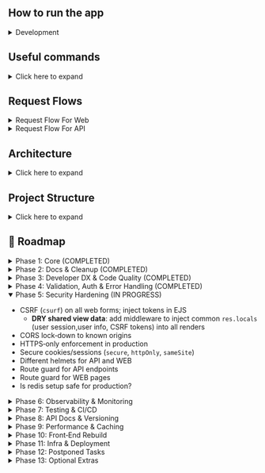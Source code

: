 ## How to run the app

<details>
<summary>Development</summary>

- cp .env.example .env.dev
  - fill .env.dev
- Make sure docker is open in the background
- npm run dev:docker
</details>

## Useful commands

<details>
<summary>Click here to expand</summary>

- docker-compose --env-file .env.dev -f docker-compose.dev.yaml down -v # Stop and remove containers, volumes
- docker image prune -af # Remove all unused images
- docker volume prune -f # Clean up unused volumes
</details>

## Request Flows

<details>
<summary>Request Flow For Web</summary>

- Browser (GET /web-route)
- ↓
- Route → Controller
- ↓
- Service → Repository
- ↓
- PostgreSQL
- ↓
- Controller returns rendered HTML view
</details>

<details>
<summary>Request Flow For API</summary>

- Browser (POST /api-endpoint)
- ↓
- API Route → Controller
- ↓
- Service → Repository
- ↓
- PostgreSQL
- ↓
- Returns JSON response
</details>

## Architecture

<details>
<summary>Click here to expand</summary>

This project follows a clean, layered design. Each layer has **allowed** activities and clear **limits** to keep code maintainable and decoupled.

---

### 1. Framework / Driver

- **Allowed**
  - ✅ Creating and configuring the Express app (`src/index.ts`)
  - ✅ Registering global middleware (CORS, body-parser, etc.)
  - ✅ Mounting top-level routes (`src/routes/*.ts`)
- **Limits**
  - ❌ No business logic
  - ❌ No request parsing/validation beyond global parsers
  - ❌ No direct data access

---

### 2. Interface-Adapter

#### A) Validation Middleware (`src/middlewares/validation.middleware.ts`)

- **Allowed**
  - ✅ Parsing, coercing and stripping HTTP payloads via Zod schemas
  - ✅ Rejecting invalid requests with uniform 4xx responses
  - ✅ Attaching cleaned data to `req` for downstream handlers
- **Limits**
  - ❌ No domain/business rules
  - ❌ No database or external API calls

#### B) Controllers (`src/controllers/*.ts`)

- **Allowed**
  - ✅ Receiving a _validated_ `req` (typed by Zod)
  - ✅ Calling **services** with plain payloads
  - ✅ Formatting and sending HTTP responses (status codes, JSON)
  - ✅ Delegating errors to a global error handler via `next(err)`
- **Limits**
  - ❌ No low-level validation or parsing
  - ❌ No direct repository / ORM usage
  - ❌ No Zod schema definitions

---

### 3. Application-Logic (Services) (`src/services/*.ts`)

- **Allowed**
  - ✅ Implementing core use-cases (e.g. `loginUser`, `createOrder`)
  - ✅ Enforcing business invariants and orchestration of domain rules
  - ✅ Calling repositories to fetch or persist data
  - ✅ Throwing domain-level errors (e.g. `UnauthorizedError`)
- **Limits**
  - ❌ No Express `Request`/`Response` or middleware concerns
  - ❌ No raw HTTP parsing or Zod validation
  - ❌ No framework-specific code

---

### 4. Domain / Model (Schemas & Types) (`src/schemas/*.schema.ts`)

- **Allowed**
  - ✅ Defining Zod schemas for inputs and entities (e.g. `LoginPayload`)
  - ✅ Exporting plain TypeScript types via `z.infer<>`
  - ✅ Shared domain constants or enums
- **Limits**
  - ❌ No Express or HTTP imports
  - ❌ No service/business logic
  - ❌ No data-access code

---

### 5. Infrastructure (Repositories & Adapters) (`src/repositories/*.ts`)

- **Allowed**
  - ✅ Performing data access (database queries, ORM calls)
  - ✅ Calling external APIs or cache layers
  - ✅ Mapping raw data into domain entities
- **Limits**
  - ❌ No business rules or orchestration
  - ❌ No HTTP handling or validation

---

#### Why this matters

- 🔄 **One-way dependencies**:  
  Framework → Interface-Adapter → Application-Logic → Domain → Infrastructure
- ✅ **Separation of concerns**:  
  Validation, business rules, data access and HTTP wiring each live in their own layer
- ⚙️ **Testability**:  
  Services test with pure types, controllers test with validated requests, infrastructure tests with stubs
- 🔄 **Reusability**:  
  Domain schemas & services can be reused in CLI tools, GraphQL APIs, or other adapters

</details>

## Project Structure

<details>
<summary>Click here to expand</summary>

- .gitignore
- .dockerignore
- .eslint.config.mjs
- .prettierrc
- commitlint.config.js
- docker-compose.dev.yaml
- docker-compose.prod.yaml
- Dockerfile.dev
- Dockerfile.prod
- .env.example
- package.json
- package-lock.json
- tsconfig.json
- README.md
- .husky/
  - pre-commit
  - commit-msg
- prisma/
  - schema.prisma
- src/
  - index.ts
  - config/
    - env.ts
    - db.ts
  - controllers/
    - api/
      - auth.controller.ts
    - web/
      - page.controller.ts
  - public/
    - css/
      - login.css
      - reset.css
  - middlewares/
    - auth.middleware.ts
    - error-handler.middleware.ts
    - rate-limiter.middleware.ts
  - repositories/
    - user.repository.ts
  - routes/
    - api/
      - auth.routes.ts
    - web/
      - page.routes.ts
  - services/
    - auth.services.ts
  - utils/
    - async-handler.ts
    - errors.ts
  - views/
    - admin.ejs
    - home.ejs
    - login.ejs
    - partials/
      - footer.ejs
      - header.ejs
      </details>

## 🚀 Roadmap

<details>
<summary>Phase 1: Core (COMPLETED)</summary>

- **Public GitHub repo**  
  – Comprehensive `README.md` with run/build instructions, `.env.example`, visible TODO/Roadmap.
- **TypeScript + Node.js + Express**  
  – ES‑module setup, `tsconfig.json`, dev/build/npm scripts (`dev`, `build`, `start`, `dev:docker`).
- **Clean, Layered Architecture**  
  – `/src/routes → controllers → services → repositories → Prisma client`  
  – Shared **utils** (`asyncHandler`, custom errors), centralized **config** loader.
- **Prisma ORM**  
  – Type‑safe models, migrations, singleton client.
- **Hybrid Web + API**  
  – EJS‑templated pages, plus `/api` JSON endpoints.
- **Modular Routing**  
  – Distinct `web` vs `api` routers; plug‑and‑play controllers.
- **Security Foundations**  
  – Helmet for headers (custom CSP on `/`), global error handler, production‑only rate limiter.
- **DevOps‑Ready**  
  – Docker‑first: dev/prod `Dockerfile`s + Compose files (`docker-compose.dev.yaml`, `docker-compose.prod.yaml`), `dev:docker` script.
- **Environment Safety**  
  – dotenv (`.env.dev`, `.env.prod`, `.env.example`).
- **Linting & Formatting**  
  – ESLint + Prettier, Husky pre‑commit hook, commitlint (format & lint).
- **Static Assets & Lifecycle**  
  – `express.static` support, well‑defined npm lifecycle scripts.
- Centralize HTTP error classes → map in global handler
- **HTTP Error hierarchy**: implement `BadRequestError`, `NotFoundError`, etc. subclasses
</details>

<details>
<summary>Phase 2: Docs & Cleanup (COMPLETED)</summary>

- Sync **README** → code (all existing routes, remove “projects”/“blog” stubs)
- Orphaned views: implement or delete `projects.ejs`/`blog.ejs`
- Add ASCII/folder diagram of `/src/{routes,controllers,services,repositories,utils,config,views}`
- **Factor EJS layout partials**: extract shared header/footer into partials
- **Ensure middleware ordering**: register `helmet()`, `cors()`, etc. before body‑parsers and routes
</details>

<details>
<summary>Phase 3: Developer DX & Code Quality (COMPLETED)</summary>

- **Path Aliases** (`@controllers/*`, `@services/*`, etc.) → refactor deep imports
- ESLint/Prettier lockdown on `.ts`, `.ejs`, `.json` via Husky
- **Install & configure lint‑staged** for faster, scoped pre‑commit checks
</details>

<details>
<summary>Phase 4: Validation, Auth & Error Handling (COMPLETED)</summary>

- Request schemas (Zod or Joi) for auth, user, future CRUD
- **Config validation at startup**: use Zod/Joi to validate `process.env` on boot
- **Type‑safe config exports**: wrap validated env in a typed config object
- **Prisma type reuse**: leverage generated `Prisma.*` types instead of custom interfaces
- **Prisma connection handling**: ensure singleton client disconnects gracefully on shutdown
  </details>

<details open>
<summary>Phase 5: Security Hardening (IN PROGRESS)</summary>

- CSRF (`csurf`) on all web forms; inject tokens in EJS
  - **DRY shared view data**: add middleware to inject common `res.locals` (user session,user info, CSRF tokens) into all renders
- CORS lock‑down to known origins
- HTTPS‑only enforcement in production
- Secure cookies/sessions (`secure`, `httpOnly`, `sameSite`)
- Different helmets for API and WEB
- Route guard for API endpoints
- Route guard for WEB pages
- Is redis setup safe for production?
</details>

<details>
<summary>Phase 6: Observability & Monitoring</summary>

- **Basic logging** (Morgan in dev) & `/healthz` health‑check
- Structured logging (Pino for JSON output, log levels)
- `/metrics` endpoint for Prometheus
- **Correlation IDs**: inject unique request IDs for log tracing
- Sentry integration + alerting (Slack/webhook)
</details>

<details>
<summary>Phase 7: Testing & CI/CD</summary>

- **Unit tests** (Jest) for services & repositories (mocking Prisma)
- **Integration tests** (Supertest) on web & API routes
- Code‑coverage threshold enforcement
- **Split App vs. Server**: extract `app.ts` (Express app) and `server.ts` (boot) for testability
- **GitHub Actions**: on PR → lint/build/test/coverage; on merge → build & push Docker images
- Semantic Release (CHANGELOG, version bump, GitHub Release)
- Remember to add test script for graceful DB shutdown in index.ts
</details>

<details>
<summary>Phase 8: API Docs & Versioning</summary>

- OpenAPI/Swagger spec (`/docs/openapi.yaml`) + Swagger UI at `/docs`
- Postman collection in repo
- **API versioning strategy**: mount routes under `/api/v1`, update docs accordingly
</details>

<details>
<summary>Phase 9: Performance & Caching</summary>

- Static‑asset CDN + cache headers
- Template caching (in‑memory or Redis)
- DB query optimization & indexing
- Response compression middleware
</details>

<details>
<summary>Phase 10: Front‑End Rebuild</summary>

- React/Next.js front‑end consuming your API
- Netlify/Vercel (or S3/CloudFront) CI/CD
- Theming, WCAG accessibility, responsive design
- 404 & 5xx EJS error pages
- **Login flow**
  - FE validation
  - JWT + bcrypt, SMS confirmation, limit user count to 1
  - Route-guard middleware for admin pages
  </details>

<details>
<summary>Phase 11: Infra & Deployment</summary>

- Multi‑stage Docker builds for minimal images
- **NGINX**: reverse‑proxy configuration & SSL termination
- **pgAdmin**: containerized database management
- **Container & DB health checks**: ensure app and database readiness & liveness
- **Database backups**: scheduled dumps & point‑in‑time recovery
- Kubernetes + Helm charts (Deployment, Service, Ingress)
- Terraform (DB, cache, LB)
- Blue/Green or canary deploy strategy
</details>

<details>
<summary>Phase 12: Postponed Tasks</summary>

- **Document Docker Compose usage**: note `-f docker-compose.dev.yaml` and `-f docker-compose.prod.yaml` for respective environments
- Add how to run in prod into README.md
- Add how to deploy into README.md
- **Docker Live Reload --watch** Docker doesn't live reload FE. Fix it.
- **Transaction boundaries**: wrap multi‑step operations in `prisma.$transaction(…)`
</details>

<details>
<summary>Phase 13: Optional Extras</summary>

- Translated errors
- Headless CMS (Strapi/Ghost/Sanity) for blog
- WebSockets/SSE for real‑time admin notifications
- GraphQL gateway atop REST
- **Feature flags**: toggle new features via ENV or flags service
</details>
